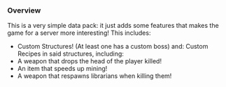 ### Overview

This is a very simple data pack: it just adds some features that makes the game for a server more interesting! This includes:
* Custom Structures! (At least one has a custom boss)
and:
Custom Recipes in said structures, including:
* A weapon that drops the head of the player killed!
* An item that speeds up mining!
* A weapon that respawns librarians when killing them!
